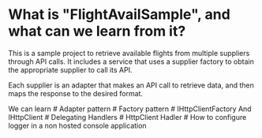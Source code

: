 # What is "FlightAvailSample", and what can we learn from it?


This is a sample project to retrieve available flights from multiple suppliers through API calls. It includes a service that uses a supplier factory to obtain the appropriate supplier to call its API.

Each supplier is an adapter that makes an API call to retrieve data, and then maps the response to the desired format.

We can learn
    # Adapter pattern
    # Factory pattern
    # IHttpClientFactory And IHttpClient
    # Delegating Handlers
    # HttpClient Hadler
    # How to configure logger in a non hosted console application
    
    
